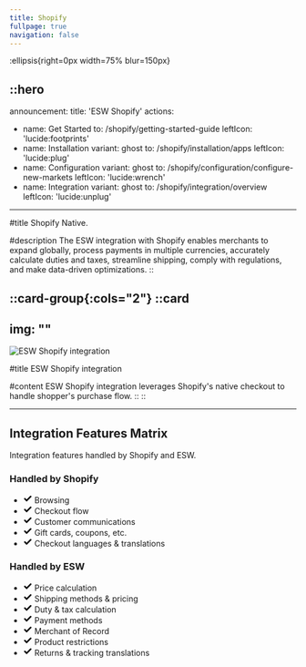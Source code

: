 ```yaml
---
title: Shopify
fullpage: true
navigation: false
---
```


:ellipsis{right=0px width=75% blur=150px}

::hero
---
announcement:
  title: 'ESW Shopify'
actions:
  - name: Get Started
    to: /shopify/getting-started-guide
    leftIcon: 'lucide:footprints'
  - name: Installation
    variant: ghost
    to: /shopify/installation/apps
    leftIcon: 'lucide:plug'
  - name: Configuration
    variant: ghost
    to: /shopify/configuration/configure-new-markets
    leftIcon: 'lucide:wrench'
  - name: Integration
    variant: ghost
    to: /shopify/integration/overview
    leftIcon: 'lucide:unplug'
---

#title
Shopify Native.

#description
The ESW integration with Shopify enables merchants to expand globally, process payments in multiple currencies, accurately calculate duties and taxes, streamline shipping, comply with regulations, and make data-driven optimizations.
::

::card-group{:cols="2"}
  ::card
  ---
  img: ""
  ---
  <div class="flex justify-center">
    <img src="/Untitled design (1).webp" alt="ESW Shopify integration" class="max-w-full h-auto" />
  </div>

  #title
  ESW Shopify integration

  #content
  ESW Shopify integration leverages Shopify's native checkout to handle shopper's purchase flow.
  ::
::



---


<div class="px-4 py-8 bg-white dark:bg-neutral-900">
  <div class="max-w-4xl mx-auto">
    <div class="text-center">
      <h2 class="text-3xl font-bold leading-tight text-gray-900 dark:text-white sm:text-4xl lg:text-5xl">Integration Features Matrix</h2>
      <p class="text-[15px] text-slate-600 dark:text-slate-300">Integration features handled by Shopify and ESW.</p>
    </div>
  </div>
</div>

  <div class="grid md:grid-cols-2 items-center gap-y-6 mt-12 max-md:max-w-md max-md:mx-auto">
      <!-- Shopify Card -->
      <div class="bg-white border border-gray-300 shadow-sm md:rounded-tl-3xl md:rounded-bl-3xl max-md:rounded-3xl p-8 sm:p-10">
        <h3 class="text-slate-900 text-lg font-semibold mb-4">Handled by Shopify</h3>
        <ul class="space-y-5">
          <li class="flex items-center text-[15px] text-slate-600 font-medium">
            <svg xmlns="http://www.w3.org/2000/svg" width="16" class="mr-3 fill-green-500" viewBox="0 0 24 24">
              <path d="M9.707 19.121a.997.997 0 0 1-1.414 0l-5.646-5.647a1.5 1.5 0 0 1 0-2.121l.707-.707a1.5 1.5 0 0 1 2.121 0L9 14.171l9.525-9.525a1.5 1.5 0 0 1 2.121 0l.707.707a1.5 1.5 0 0 1 0 2.121z" />
            </svg>
            Browsing
          </li>
          <li class="flex items-center text-[15px] text-slate-600 font-medium">
            <svg xmlns="http://www.w3.org/2000/svg" width="16" class="mr-3 fill-green-500" viewBox="0 0 24 24">
              <path d="M9.707 19.121a.997.997 0 0 1-1.414 0l-5.646-5.647a1.5 1.5 0 0 1 0-2.121l.707-.707a1.5 1.5 0 0 1 2.121 0L9 14.171l9.525-9.525a1.5 1.5 0 0 1 2.121 0l.707.707a1.5 1.5 0 0 1 0 2.121z" />
            </svg>
            Checkout flow
          </li>
          <li class="flex items-center text-[15px] text-slate-600 font-medium">
            <svg xmlns="http://www.w3.org/2000/svg" width="16" class="mr-3 fill-green-500" viewBox="0 0 24 24">
              <path d="M9.707 19.121a.997.997 0 0 1-1.414 0l-5.646-5.647a1.5 1.5 0 0 1 0-2.121l.707-.707a1.5 1.5 0 0 1 2.121 0L9 14.171l9.525-9.525a1.5 1.5 0 0 1 2.121 0l.707.707a1.5 1.5 0 0 1 0 2.121z" />
            </svg>
            Customer communications
          </li>
          <li class="flex items-center text-[15px] text-slate-600 font-medium">
            <svg xmlns="http://www.w3.org/2000/svg" width="16" class="mr-3 fill-green-500" viewBox="0 0 24 24">
              <path d="M9.707 19.121a.997.997 0 0 1-1.414 0l-5.646-5.647a1.5 1.5 0 0 1 0-2.121l.707-.707a1.5 1.5 0 0 1 2.121 0L9 14.171l9.525-9.525a1.5 1.5 0 0 1 2.121 0l.707.707a1.5 1.5 0 0 1 0 2.121z" />
            </svg>
            Gift cards, coupons, etc.
          </li>
          <li class="flex items-center text-[15px] text-slate-600 font-medium">
            <svg xmlns="http://www.w3.org/2000/svg" width="16" class="mr-3 fill-green-500" viewBox="0 0 24 24">
              <path d="M9.707 19.121a.997.997 0 0 1-1.414 0l-5.646-5.647a1.5 1.5 0 0 1 0-2.121l.707-.707a1.5 1.5 0 0 1 2.121 0L9 14.171l9.525-9.525a1.5 1.5 0 0 1 2.121 0l.707.707a1.5 1.5 0 0 1 0 2.121z" />
            </svg>
            Checkout languages & translations
          </li>
        </ul>
      </div>

  <!-- ESW Card -->
  <div class="bg-slate-900 border border-gray-900 shadow-2xl rounded-3xl p-8 sm:p-10 relative md:right-1">
        <h3 class="text-white text-lg font-semibold mb-4">Handled by ESW</h3>
        <ul class="space-y-5">
          <li class="flex items-center text-[15px] text-slate-300 font-medium">
            <svg xmlns="http://www.w3.org/2000/svg" width="16" class="mr-3 fill-green-500" viewBox="0 0 24 24">
              <path d="M9.707 19.121a.997.997 0 0 1-1.414 0l-5.646-5.647a1.5 1.5 0 0 1 0-2.121l.707-.707a1.5 1.5 0 0 1 2.121 0L9 14.171l9.525-9.525a1.5 1.5 0 0 1 2.121 0l.707.707a1.5 1.5 0 0 1 0 2.121z" />
            </svg>
            Price calculation
          </li>
          <li class="flex items-center text-[15px] text-slate-300 font-medium">
            <svg xmlns="http://www.w3.org/2000/svg" width="16" class="mr-3 fill-green-500" viewBox="0 0 24 24">
              <path d="M9.707 19.121a.997.997 0 0 1-1.414 0l-5.646-5.647a1.5 1.5 0 0 1 0-2.121l.707-.707a1.5 1.5 0 0 1 2.121 0L9 14.171l9.525-9.525a1.5 1.5 0 0 1 2.121 0l.707.707a1.5 1.5 0 0 1 0 2.121z" />
            </svg>
            Shipping methods & pricing
          </li>
          <li class="flex items-center text-[15px] text-slate-300 font-medium">
            <svg xmlns="http://www.w3.org/2000/svg" width="16" class="mr-3 fill-green-500" viewBox="0 0 24 24">
              <path d="M9.707 19.121a.997.997 0 0 1-1.414 0l-5.646-5.647a1.5 1.5 0 0 1 0-2.121l.707-.707a1.5 1.5 0 0 1 2.121 0L9 14.171l9.525-9.525a1.5 1.5 0 0 1 2.121 0l.707.707a1.5 1.5 0 0 1 0 2.121z" />
            </svg>
            Duty & tax calculation
          </li>
          <li class="flex items-center text-[15px] text-slate-300 font-medium">
            <svg xmlns="http://www.w3.org/2000/svg" width="16" class="mr-3 fill-green-500" viewBox="0 0 24 24">
              <path d="M9.707 19.121a.997.997 0 0 1-1.414 0l-5.646-5.647a1.5 1.5 0 0 1 0-2.121l.707-.707a1.5 1.5 0 0 1 2.121 0L9 14.171l9.525-9.525a1.5 1.5 0 0 1 2.121 0l.707.707a1.5 1.5 0 0 1 0 2.121z" />
            </svg>
            Payment methods
          </li>
          <li class="flex items-center text-[15px] text-slate-300 font-medium">
            <svg xmlns="http://www.w3.org/2000/svg" width="16" class="mr-3 fill-green-500" viewBox="0 0 24 24">
              <path d="M9.707 19.121a.997.997 0 0 1-1.414 0l-5.646-5.647a1.5 1.5 0 0 1 0-2.121l.707-.707a1.5 1.5 0 0 1 2.121 0L9 14.171l9.525-9.525a1.5 1.5 0 0 1 2.121 0l.707.707a1.5 1.5 0 0 1 0 2.121z" />
            </svg>
            Merchant of Record
          </li>
          <li class="flex items-center text-[15px] text-slate-300 font-medium">
            <svg xmlns="http://www.w3.org/2000/svg" width="16" class="mr-3 fill-green-500" viewBox="0 0 24 24">
              <path d="M9.707 19.121a.997.997 0 0 1-1.414 0l-5.646-5.647a1.5 1.5 0 0 1 0-2.121l.707-.707a1.5 1.5 0 0 1 2.121 0L9 14.171l9.525-9.525a1.5 1.5 0 0 1 2.121 0l.707.707a1.5 1.5 0 0 1 0 2.121z" />
            </svg>
            Product restrictions
          </li>
          <li class="flex items-center text-[15px] text-slate-300 font-medium">
            <svg xmlns="http://www.w3.org/2000/svg" width="16" class="mr-3 fill-green-500" viewBox="0 0 24 24">
              <path d="M9.707 19.121a.997.997 0 0 1-1.414 0l-5.646-5.647a1.5 1.5 0 0 1 0-2.121l.707-.707a1.5 1.5 0 0 1 2.121 0L9 14.171l9.525-9.525a1.5 1.5 0 0 1 2.121 0l.707.707a1.5 1.5 0 0 1 0 2.121z" />
            </svg>
            Returns & tracking translations
          </li>
        </ul>
      </div>
    </div>
  </div>
</div>





